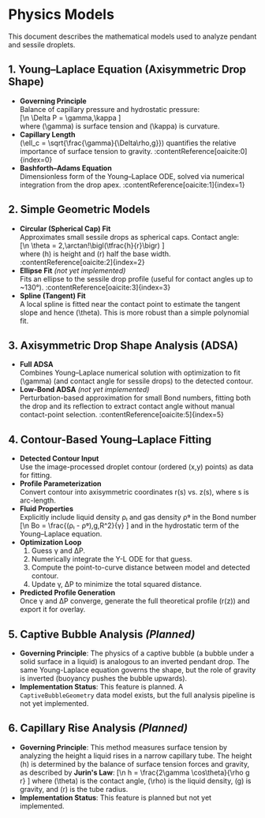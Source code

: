 # Physics Models

This document describes the mathematical models used to analyze pendant and sessile droplets.

## 1. Young–Laplace Equation (Axisymmetric Drop Shape)

- **Governing Principle**  
  Balance of capillary pressure and hydrostatic pressure:  
  [\n    \Delta P = \gamma\,\kappa
  ]  
  where \(\gamma\) is surface tension and \(\kappa\) is curvature.  
- **Capillary Length**  
  \(\ell_c = \sqrt{\frac{\gamma}{\Delta\rho\,g}}\)
  quantifies the relative importance of surface tension to gravity. :contentReference[oaicite:0]{index=0}
- **Bashforth–Adams Equation**  
  Dimensionless form of the Young–Laplace ODE, solved via numerical integration from the drop apex. :contentReference[oaicite:1]{index=1}

## 2. Simple Geometric Models

- **Circular (Spherical Cap) Fit**  
  Approximates small sessile drops as spherical caps. Contact angle:  
  [\n    \theta = 2\,\arctan\!\bigl(\tfrac{h}{r}\bigr)
  ]  
  where \(h\) is height and \(r\) half the base width. :contentReference[oaicite:2]{index=2}
- **Ellipse Fit** *(not yet implemented)*  
  Fits an ellipse to the sessile drop profile (useful for contact angles up to ~130°). :contentReference[oaicite:3]{index=3}
- **Spline (Tangent) Fit**  
  A local spline is fitted near the contact point to estimate the tangent slope and hence \(\theta\). This is more robust than a simple polynomial fit.

## 3. Axisymmetric Drop Shape Analysis (ADSA)

- **Full ADSA**  
  Combines Young–Laplace numerical solution with optimization to fit \(\gamma\) (and contact angle for sessile drops) to the detected contour.  
- **Low-Bond ADSA** *(not yet implemented)*  
  Perturbation-based approximation for small Bond numbers, fitting both the drop and its reflection to extract contact angle without manual contact-point selection. :contentReference[oaicite:5]{index=5}


## 4. Contour-Based Young–Laplace Fitting

- **Detected Contour Input**  
  Use the image-processed droplet contour (ordered (x,y) points) as data for fitting.  
- **Profile Parameterization**  
  Convert contour into axisymmetric coordinates r(s) vs. z(s), where s is arc-length.  
- **Fluid Properties**  
  Explicitly include liquid density ρₗ and gas density ρᵍ in the Bond number  
  [\n    Bo = \frac{(ρₗ - ρᵍ)\,g\,R^2}{γ}
  ]
  and in the hydrostatic term of the Young–Laplace equation.  
- **Optimization Loop**  
  1. Guess γ and ΔP.  
  2. Numerically integrate the Y-L ODE for that guess.  
  3. Compute the point-to-curve distance between model and detected contour.  
  4. Update γ, ΔP to minimize the total squared distance.  
- **Predicted Profile Generation**  
  Once γ and ΔP converge, generate the full theoretical profile (r(z)) and export it for overlay.

## 5. Captive Bubble Analysis *(Planned)*

- **Governing Principle**: The physics of a captive bubble (a bubble under a solid surface in a liquid) is analogous to an inverted pendant drop. The same Young-Laplace equation governs the shape, but the role of gravity is inverted (buoyancy pushes the bubble upwards).
- **Implementation Status**: This feature is planned. A `CaptiveBubbleGeometry` data model exists, but the full analysis pipeline is not yet implemented.

## 6. Capillary Rise Analysis *(Planned)*

- **Governing Principle**: This method measures surface tension by analyzing the height a liquid rises in a narrow capillary tube. The height (h) is determined by the balance of surface tension forces and gravity, as described by **Jurin's Law**:
  [\n    h = \frac{2\gamma \cos\theta}{\rho g r}
  ]
  where \(\theta\) is the contact angle, \(\rho\) is the liquid density, \(g\) is gravity, and \(r\) is the tube radius.
- **Implementation Status**: This feature is planned but not yet implemented.
